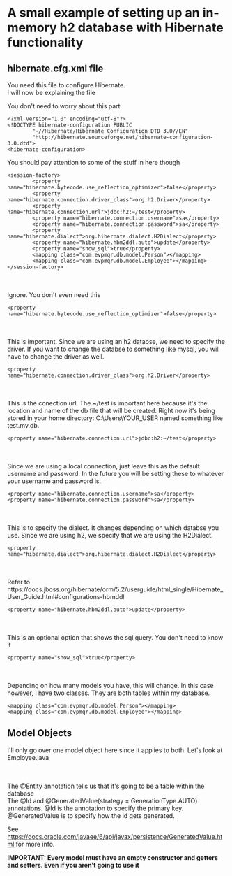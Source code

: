 # A small example of setting up an in-memory h2 database with Hibernate functionality
## hibernate.cfg.xml file
You need this file to configure Hibernate.  
I will now be explaining the file    


You don't need to worry about this part
```
<?xml version="1.0" encoding="utf-8"?>
<!DOCTYPE hibernate-configuration PUBLIC
        "-//Hibernate/Hibernate Configuration DTD 3.0//EN"
        "http://hibernate.sourceforge.net/hibernate-configuration-3.0.dtd">
<hibernate-configuration>
```

You should pay attention to some of the stuff in here though
```
<session-factory>
        <property name="hibernate.bytecode.use_reflection_optimizer">false</property>
        <property name="hibernate.connection.driver_class">org.h2.Driver</property>
        <property name="hibernate.connection.url">jdbc:h2:~/test</property>
        <property name="hibernate.connection.username">sa</property>
        <property name="hibernate.connection.password">sa</property>
        <property name="hibernate.dialect">org.hibernate.dialect.H2Dialect</property>
        <property name="hibernate.hbm2ddl.auto">update</property>
        <property name="show_sql">true</property>
        <mapping class="com.evpmqr.db.model.Person"></mapping>
        <mapping class="com.evpmqr.db.model.Employee"></mapping>
</session-factory>
```
<br />
<br />
Ignore. You don't even need this

```
<property name="hibernate.bytecode.use_reflection_optimizer">false</property>
```
<br />
<br />
This is important. Since we are using an h2 databse, we need to specify the driver. If you want to change the 
databse to something like mysql, you will have to change the driver as well.

```
<property name="hibernate.connection.driver_class">org.h2.Driver</property>
```

<br />
<br />
This is the conection url. The ~/test is important here because it's the location and name of the db file
that will  be created. Right now it's being stored in your home directory: C:\Users\YOUR_USER named something like 
test.mv.db.

```
<property name="hibernate.connection.url">jdbc:h2:~/test</property>
```

<br />
<br />
Since we are using a local connection, just leave this as the default username and password. 
In the future you will be setting these to whatever your username and password is.

```
<property name="hibernate.connection.username">sa</property>
<property name="hibernate.connection.password">sa</property>
```

<br />
<br />
This is to specify the dialect. It changes depending on which databse you use. Since we are using h2, we specify that
we are using the H2Dialect.

```
<property name="hibernate.dialect">org.hibernate.dialect.H2Dialect</property>
```

<br />
<br />
Refer to https://docs.jboss.org/hibernate/orm/5.2/userguide/html_single/Hibernate_User_Guide.html#configurations-hbmddl

```
<property name="hibernate.hbm2ddl.auto">update</property>
```

<br />
<br />
This is an optional option that shows the sql query. You don't need to know it

```
<property name="show_sql">true</property>
```

<br />
<br />
Depending on how many models you have, this will change. In this case however, I have two classes.
They are both tables within my database.

```
<mapping class="com.evpmqr.db.model.Person"></mapping>
<mapping class="com.evpmqr.db.model.Employee"></mapping>
```

## Model Objects
I'll only go over one model object here since it applies to both. 
Let's look at Employee.java   
 
<br />
<br />
The @Entity annotation tells us that it's going to be a table within the database

<br />
The @Id and @GeneratedValue(strategy = GenerationType.AUTO) annotations. @Id is the annotation to specify the primary key.
@GeneratedValue is to specify how the id gets generated.    

See https://docs.oracle.com/javaee/6/api/javax/persistence/GeneratedValue.html for more info.

**IMPORTANT: Every model must have an empty constructor and getters and setters. Even if you aren't going to use it**
